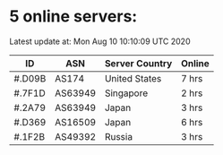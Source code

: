 # 5 online servers:

Latest update at: Mon Aug 10 10:10:09 UTC 2020

| ID | ASN | Server Country | Online |
| -- | --- | -------------- | ------ |
| #.D09B | AS174 | United States | 7 hrs |
| #.7F1D | AS63949 | Singapore | 2 hrs |
| #.2A79 | AS63949 | Japan | 3 hrs |
| #.D369 | AS16509 | Japan | 6 hrs |
| #.1F2B | AS49392 | Russia | 3 hrs |

